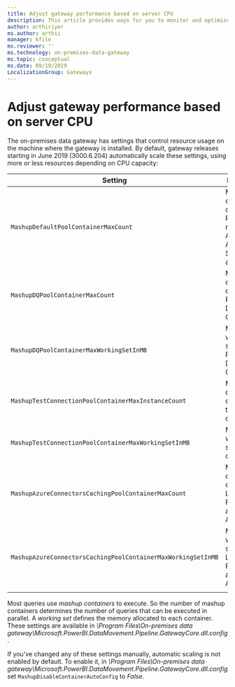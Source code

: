 ```yaml
---
title: Adjust gateway performance based on server CPU
description: This article provides ways for you to monitor and optimize the performance of the on-premises data gateway activities.
author: arthiriyer
ms.author: arthii
manager: kfile
ms.reviewer: ''
ms.technology: on-premises-data-gateway
ms.topic: conceptual
ms.date: 09/19/2019
LocalizationGroup: Gateways 
---
```


# Adjust gateway performance based on server CPU

The on-premises data gateway has settings that control resource usage on the machine where the gateway is installed. By default, gateway releases starting in June 2019 (3000.6.204) automatically scale these settings, using more or less resources depending on CPU capacity:

| Setting | Description
| -------- | ------|
| `MashupDefaultPoolContainerMaxCount` | Maximum container count for Power BI refresh, Azure Analysis Services, and others. |
| `MashupDQPoolContainerMaxCount` | Maximum container count for Power BI Direct Query. |
| `MashupDQPoolContainerMaxWorkingSetInMB` | Maximum working set size for Power BI Direct Query. |
| `MashupTestConnectionPoolContainerMaxInstanceCount` | Maximum container count for test connections. |
| `MashupTestConnectionPoolContainerMaxWorkingSetInMB` | Maximum working set size for test connections. |
| `MashupAzureConnectorsCachingPoolContainerMaxCount` | Maximum container count for LogicApps, PowerApps, and Power Automate. |
| `MashupAzureConnectorsCachingPoolContainerMaxWorkingSetInMB` | Maximum working set size for LogicApps, PowerApps, and Power Automate. |
| | |

Most queries use _mashup containers_ to execute. So the number of mashup containers determines the number of queries that can be executed in parallel. A _working set_ defines the memory allocated to each container. These settings are available in _\Program Files\On-premises data gateway\Microsoft.PowerBI.DataMovement.Pipeline.GatewayCore.dll.config_.

If you've changed any of these settings manually, automatic scaling is not enabled by default. To enable it, in _\Program Files\On-premises data gateway\Microsoft.PowerBI.DataMovement.Pipeline.GatewayCore.dll.config_ set `MashupDisableContainerAutoConfig` to _False_.
